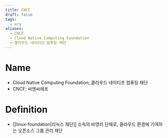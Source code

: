 ```yaml
---
title: CNCF
draft: false
tags:
  - org
aliases:
  - CNCF
  - Cloud Native Computing Foundation
  - 클라우드 네이티브 컴퓨팅 재단
---
```

# Name
- Cloud Native Computing Foundation; 클라우드 네이티프 컴퓨팅 재단
- CNCF; 씨엔씨에프

# Definition
- [[linux-foundation|리눅스 재단]] 소속의 비영리 단체로, 클라우드 환경에 기여하는 오픈소스 그룹 관리 재단
